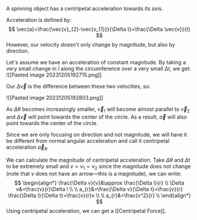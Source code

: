 A spinning object has a centripetal acceleration towards its axis.

Acceleration is defined by:
$$
\vec{a}=\frac{\vec{v}_{2}-\vec{v_{1}}}{\Delta t}=\frac{\Delta \vec{v}}{t}
$$
However, our velocity doesn't only change by magnitude, but also by direction.

Let's assume we have an acceleration of constant magnitude. By taking a very small change in $l$ along the circumference over a very small $\Delta t$, we get:
![[Pasted image 20231205192715.png]]

Our $\Delta \vec{v}$ is the difference between these two velocities, so:

![[Pasted image 20231205192803.png]]

As $\Delta\theta$ becomes increasingly smaller, $\vec{v}_{1}$ will become almost parallel to $\vec{v}_{2}$ and $\Delta \vec{v}$ will point towards the center of the circle. As a result, $\vec{a}$ will also point towards the center of the circle.

Since we are only focusing on direction and not magnitude, we will have it be different from normal angular acceleration and call it centripetal acceleration $\vec{a}_{R}$.

We can calculate the magnitude of centripetal acceleration. Take $\Delta\theta$ and $\Delta t$ to be extremely small and $v=v_{1}=v_{2}$ since the magnitude does not change (note that $v$ does not have an arrow—this is a magnitude), we can write:
$$
\begin{align*}
\frac{\Delta v}{v}&\approx \frac{\Delta l}{r} \\
\Delta v&=\frac{v}{r}\Delta l \\
 \\
a_{r}&=\frac{\Delta v}{\Delta t}=\frac{v}{r} \frac{\Delta l}{\Delta t}=\frac{v}{r}v \\ \\
a_{r}&=\frac{v^2}{r} \\
\end{align*}
$$
Using centripetal acceleration, we can get a [[Centripetal Force]].